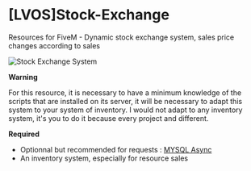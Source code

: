 # [LVOS]Stock-Exchange

Resources for FiveM - Dynamic stock exchange system, sales price changes according to sales

![Stock Exchange System](https://img4.hostingpics.net/pics/415502selvos.jpg)

 **Warning**

For this resource, it is necessary to have a minimum knowledge of the scripts that are installed on its server, it will be necessary to adapt this system to your system of inventory. I would not adapt to any inventory system, it's you to do it because every project and different.

 **Required**

- Optionnal but recommended for requests : [MYSQL Async](https://github.com/brouznouf/fivem-mysql-async)
- An inventory system, especially for resource sales
